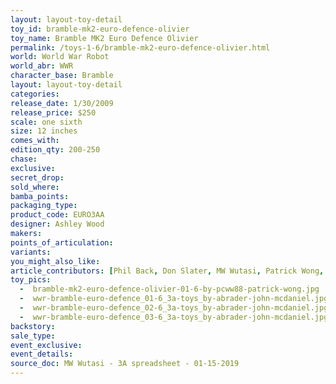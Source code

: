 ```yaml
---
layout: layout-toy-detail 
toy_id: bramble-mk2-euro-defence-olivier
toy_name: Bramble MK2 Euro Defence Olivier
permalink: /toys-1-6/bramble-mk2-euro-defence-olivier.html
world: World War Robot
world_abr: WWR
character_base: Bramble
layout: layout-toy-detail
categories: 
release_date: 1/30/2009
release_price: $250 
scale: one sixth
size: 12 inches
comes_with: 
edition_qty: 200-250
chase: 
exclusive: 
secret_drop: 
sold_where: 
bamba_points: 
packaging_type: 
product_code: EURO3AA
designer: Ashley Wood
makers: 
points_of_articulation: 
variants: 
you_might_also_like: 
article_contributors: [Phil Back, Don Slater, MW Wutasi, Patrick Wong, John McDaniel]
toy_pics: 
  -  bramble-mk2-euro-defence-olivier-01-6-by-pcww88-patrick-wong.jpg
  -  wwr-bramble-euro-defence_01-6_3a-toys_by-abrader-john-mcdaniel.jpg
  -  wwr-bramble-euro-defence_02-6_3a-toys_by-abrader-john-mcdaniel.jpg
  -  wwr-bramble-euro-defence_03-6_3a-toys_by-abrader-john-mcdaniel.jpg
backstory: 
sale_type: 
event_exclusive: 
event_details: 
source_doc: MW Wutasi - 3A spreadsheet - 01-15-2019
---
```

